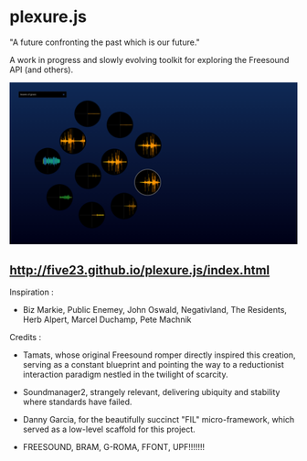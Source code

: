 plexure.js
==========
"A future confronting the past which is our future."

A work in progress and slowly evolving toolkit for exploring the Freesound API (and others).

![screenshot.png](/screenshot.png "screenshot")

http://five23.github.io/plexure.js/index.html
---------------------------------------------

Inspiration :

- Biz Markie, Public Enemey, John Oswald, Negativland, The Residents, Herb Alpert, Marcel Duchamp, Pete Machnik

Credits :

- Tamats, whose original Freesound romper directly inspired this creation, serving as a constant blueprint and pointing the way to a reductionist interaction paradigm nestled in the twilight of scarcity.

- Soundmanager2, strangely relevant, delivering ubiquity and stability where standards have failed.

- Danny Garcia, for the beautifully succinct "FIL" micro-framework, which served as a low-level scaffold for this project.

- FREESOUND, BRAM, G-ROMA, FFONT, UPF!!!!!!!

 
